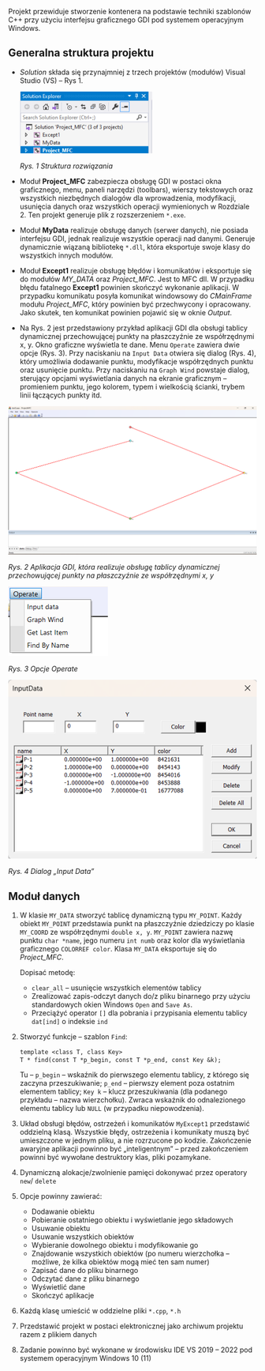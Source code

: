 Projekt przewiduje stworzenie kontenera na podstawie techniki szablonów C++ przy użyciu interfejsu graficznego GDI pod systemem operacyjnym Windows.

## Generalna struktura projektu

- *Solution* składa się przynajmniej z trzech projektów (modułów) Visual Studio (VS) – Rys 1.

	![Rys.1 Struktura rozwiązania](assets/Rys1.png)

	*Rys. 1 Struktura rozwiązania*

- Moduł **Project_MFC** zabezpiecza obsługę GDI w postaci okna graficznego, menu, paneli narzędzi (toolbars), wierszy tekstowych oraz wszystkich niezbędnych dialogów dla wprowadzenia, modyfikacji, usunięcia danych oraz wszystkich operacji wymienionych w Rozdziale 2. Ten projekt generuje plik z rozszerzeniem `*.exe`.

- Moduł **MyData** realizuje obsługę danych (serwer danych), nie posiada interfejsu GDI, jednak realizuje wszystkie operacji nad danymi. Generuje dynamicznie wiązaną bibliotekę `*.dll`, która eksportuje swoje klasy do wszystkich innych modułów.

- Moduł **Except1** realizuje obsługę błędów i komunikatów i eksportuje się do modułów *MY_DATA* oraz *Project_MFC*. Jest to MFC dll. W przypadku błędu fatalnego **Except1** powinien skończyć wykonanie aplikacji. W przypadku komunikatu posyła komunikat windowsowy do *CMainFrame* modułu *Project_MFC*, który powinien być przechwycony i opracowany. Jako skutek, ten komunikat powinien pojawić się w oknie *Output*.
 
- Na Rys. 2 jest przedstawiony przykład aplikacji GDI dla obsługi tablicy dynamicznej przechowującej punkty na płaszczyźnie ze współrzędnymi x, y. Okno graficzne wyświetla te dane. Menu `Operate` zawiera dwie opcje (Rys. 3). Przy naciskaniu na `Input Data` otwiera się dialog (Rys. 4), który umożliwia dodawanie punktu, modyfikacje współrzędnych punktu oraz usunięcie punktu. Przy naciskaniu na `Graph Wind` powstaje dialog, sterujący opcjami wyświetlania danych na ekranie graficznym – promieniem punktu, jego kolorem, typem i wielkością ścianki, trybem linii łączących punkty itd.

![Rys. 2 Aplikacja GDI, która realizuje obsługę tablicy dynamicznej przechowującej punkty na płaszczyźnie ze współrzędnymi x, y](assets/Rys2.png)

*Rys. 2 Aplikacja GDI, która realizuje obsługę tablicy dynamicznej przechowującej punkty na płaszczyźnie ze współrzędnymi x, y*

![Rys. 3 Opcje Operate](assets/Rys3.png)

*Rys. 3 Opcje Operate*

![Rys. 4 Dialog „Input Data”](assets/Rys4.png)

*Rys. 4 Dialog „Input Data”*

## Moduł danych

1. W klasie `MY_DATA` stworzyć tablicę dynamiczną typu `MY_POINT`. Każdy obiekt `MY_POINT` przedstawia punkt na płaszczyźnie dziedziczy po klasie `MY_COORD` ze współrzędnymi `double x, y`. `MY_POINT` zawiera nazwę punktu `char *name`, jego numeru `int numb` oraz kolor dla wyświetlania graficznego `COLORREF color`. Klasa `MY_DATA` eksportuje się do *Project_MFC*.

	Dopisać metodę: 
	- `clear_all` – usunięcie wszystkich elementów tablicy
	-  Zrealizować zapis-odczyt danych do/z pliku binarnego przy użyciu standardowych okien Windows `Open` and `Save As`.
	-  Przeciążyć operator `[]` dla pobrania i przypisania elementu tablicy `dat[ind]` o indeksie `ind`
    
2. Stworzyć funkcje – szablon `Find`:

	```
	template <class T, class Key>
	T * find(const T *p_begin, const T *p_end, const Key &k);
	```

	Tu – `p_begin` – wskaźnik do pierwszego elementu tablicy, z którego się zaczyna przeszukiwanie; `p_end` – pierwszy element poza ostatnim elementem tablicy; `Key k` – klucz przeszukiwania (dla podanego przykładu – nazwa wierzchołku). Zwraca wskaźnik do odnalezionego elementu tablicy lub `NULL` (w przypadku niepowodzenia).

3. Układ obsługi błędów, ostrzeżeń i komunikatów `MyExcept1` przedstawić oddzielną klasą. Wszystkie błędy, ostrzeżenia i komunikaty muszą być umieszczone w jednym pliku, a nie rozrzucone po kodzie. Zakończenie awaryjne aplikacji powinno być „inteligentnym” – przed zakończeniem powinni być wywołane destruktory klas, pliki pozamykane.

4. Dynamiczną alokacje/zwolnienie pamięci dokonywać przez operatory `new`/ `delete` 

5. Opcje powinny zawierać:
	- Dodawanie obiektu
	- Pobieranie ostatniego obiektu i wyświetlanie jego składowych
	- Usuwanie obiektu
	- Usuwanie wszystkich obiektów
	- Wybieranie dowolnego obiektu i modyfikowanie go
	- Znajdowanie wszystkich obiektów (po numeru wierzchołka – możliwe, że kilka obiektów mogą mieć ten sam numer)
	- Zapisać dane do pliku binarnego
	- Odczytać dane z pliku binarnego
	- Wyświetlić dane
	- Skończyć aplikacje

6. Każdą klasę umieścić w oddzielne pliki `*.cpp`, `*.h`

7. Przedstawić projekt w postaci elektronicznej jako archiwum projektu razem z plikiem danych

8. Zadanie powinno być wykonane w środowisku IDE VS 2019 – 2022 pod systemem operacyjnym Windows 10 (11)
